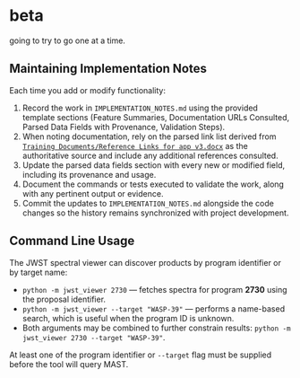 # beta

going to try to go one at a time.

## Maintaining Implementation Notes

Each time you add or modify functionality:

1. Record the work in `IMPLEMENTATION_NOTES.md` using the provided template sections (Feature Summaries, Documentation URLs Consulted, Parsed Data Fields with Provenance, Validation Steps).
2. When noting documentation, rely on the parsed link list derived from [`Training Documents/Reference Links for app v3.docx`](Training%20Documents/Reference%20Links%20for%20app%20v3.docx) as the authoritative source and include any additional references consulted.
3. Update the parsed data fields section with every new or modified field, including its provenance and usage.
4. Document the commands or tests executed to validate the work, along with any pertinent output or evidence.
5. Commit the updates to `IMPLEMENTATION_NOTES.md` alongside the code changes so the history remains synchronized with project development.

## Command Line Usage

The JWST spectral viewer can discover products by program identifier or by target name:

- `python -m jwst_viewer 2730` — fetches spectra for program **2730** using the proposal identifier.
- `python -m jwst_viewer --target "WASP-39"` — performs a name-based search, which is useful when the program ID is unknown.
- Both arguments may be combined to further constrain results: `python -m jwst_viewer 2730 --target "WASP-39"`.

At least one of the program identifier or `--target` flag must be supplied before the tool will query MAST.
